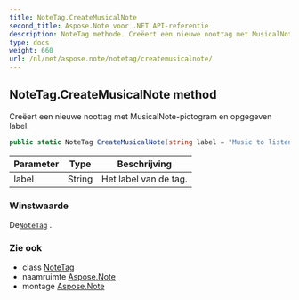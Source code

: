 ```yaml
---
title: NoteTag.CreateMusicalNote
second_title: Aspose.Note voor .NET API-referentie
description: NoteTag methode. Creëert een nieuwe noottag met MusicalNotepictogram en opgegeven label.
type: docs
weight: 660
url: /nl/net/aspose.note/notetag/createmusicalnote/
---
```

## NoteTag.CreateMusicalNote method

Creëert een nieuwe noottag met MusicalNote-pictogram en opgegeven label.

```csharp
public static NoteTag CreateMusicalNote(string label = "Music to listen to")
```

| Parameter | Type | Beschrijving |
| --- | --- | --- |
| label | String | Het label van de tag. |

### Winstwaarde

De[`NoteTag`](../) .

### Zie ook

* class [NoteTag](../)
* naamruimte [Aspose.Note](../../notetag/)
* montage [Aspose.Note](../../../)


